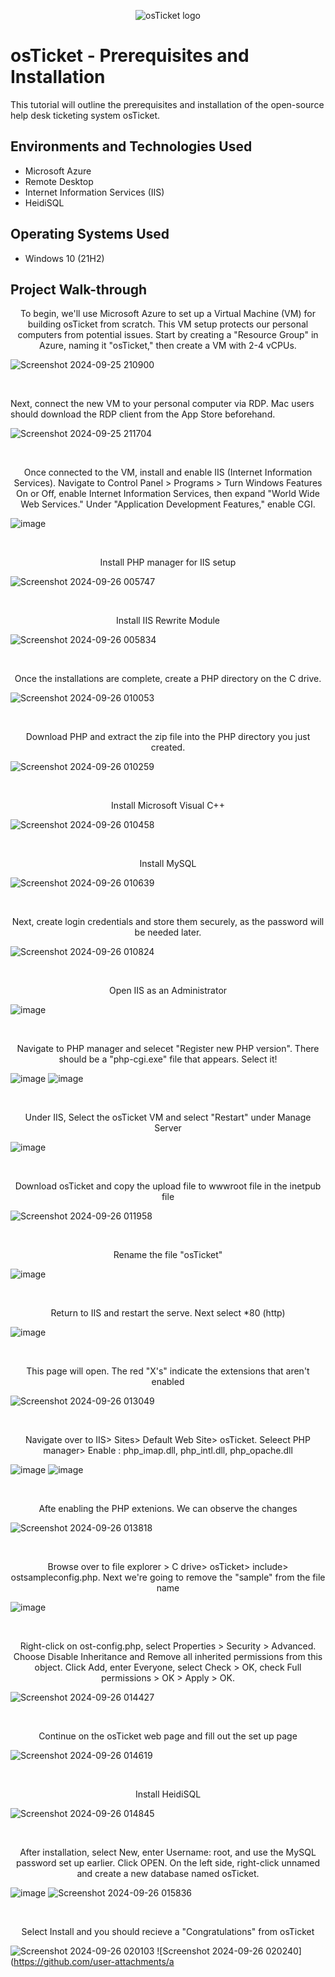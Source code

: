 <p align="center">
<img src="https://i.imgur.com/Clzj7Xs.png" alt="osTicket logo"/>
</p>

<h1>osTicket - Prerequisites and Installation</h1>
This tutorial will outline the prerequisites and installation of the open-source help desk ticketing system osTicket.<br />


<h2>Environments and Technologies Used</h2>

- Microsoft Azure 
- Remote Desktop
- Internet Information Services (IIS)
- HeidiSQL

<h2>Operating Systems Used </h2>

- Windows 10</b> (21H2)

<h2>Project Walk-through</h2>

<p align="center">
To begin, we'll use Microsoft Azure to set up a Virtual Machine (VM) for building osTicket from scratch. This VM setup protects our personal computers from potential issues. Start by creating a "Resource Group" in Azure, naming it "osTicket," then create a VM with 2-4 vCPUs.
<br/>


![Screenshot 2024-09-25 210900](https://github.com/user-attachments/assets/a6cede58-ee0e-4104-90c7-3a105f16fa14)

<br/>


<p align="cneter">
Next, connect the new VM to your personal computer via RDP. Mac users should download the RDP client from the App Store beforehand.
<br/>

![Screenshot 2024-09-25 211704](https://github.com/user-attachments/assets/40e876ae-1cbf-4945-92ac-a7ad139a0d49)

<br/>

<p align="center"> 
Once connected to the VM, install and enable IIS (Internet Information Services). Navigate to Control Panel > Programs > Turn Windows Features On or Off, enable Internet Information Services, then expand "World Wide Web Services." Under "Application Development Features," enable CGI.
  <br/>


![image](https://github.com/user-attachments/assets/6ae20913-04a6-45e4-baf9-cdaffc964009)

<br/>

<p align="center"> 
Install PHP manager for IIS setup 
<br/>

![Screenshot 2024-09-26 005747](https://github.com/user-attachments/assets/ce927ca7-6eaf-4ea9-97ff-052664a5b0c6)

<br/>

<p align="center">
Install IIS Rewrite Module
<br/>

![Screenshot 2024-09-26 005834](https://github.com/user-attachments/assets/4b261216-fd0c-49f8-bc05-18c3e526934f)

<br/>

<p align="center">
Once the installations are complete, create a PHP directory on the C drive.
  <br/>

![Screenshot 2024-09-26 010053](https://github.com/user-attachments/assets/dd313999-6911-4807-a196-592d1c6ddfcc)

<br/>

<p align="center">
Download PHP and extract the zip file into the PHP directory you just created.
<br/>

![Screenshot 2024-09-26 010259](https://github.com/user-attachments/assets/f8dcdf73-c9cd-4819-a9d9-b5c09494399f)

<br/>

<p align="center">
Install Microsoft Visual C++
<br/>

![Screenshot 2024-09-26 010458](https://github.com/user-attachments/assets/1323af5f-e106-41e0-997d-a2544739de75)

<br/>

<p align="center">
Install MySQL

<br/>

![Screenshot 2024-09-26 010639](https://github.com/user-attachments/assets/a08c80d2-4053-46f5-a080-6257e87edc08)

<br/>

<p align="center">
Next, create login credentials and store them securely, as the password will be needed later.

<br/>

![Screenshot 2024-09-26 010824](https://github.com/user-attachments/assets/19f51d9d-2b20-4efe-961f-a3b5ff912f3c)

<br/>

<p align="center">
Open IIS as an Administrator 
<br/>

![image](https://github.com/user-attachments/assets/efd7af45-3c05-494f-af82-98b472bba129)

<br/>

<p align="center">
Navigate to PHP manager and selecet "Register new PHP version". There should be a "php-cgi.exe" file that appears. Select it!
<br/>

![image](https://github.com/user-attachments/assets/ee50cd90-89c6-40ce-84af-1bc337df06b8)
![image](https://github.com/user-attachments/assets/074f53a0-7f60-43bf-8dd0-c70aa5d74822)

<br/>

<p align="center">
 Under IIS, Select the osTicket VM and select "Restart" under Manage Server
<br/>

![image](https://github.com/user-attachments/assets/c0902483-0b3b-4f8a-9049-3d66a1691f9e)

<br/>

<p align="center">
Download osTicket and copy the upload file to wwwroot file in the inetpub file

<br/>

![Screenshot 2024-09-26 011958](https://github.com/user-attachments/assets/f9feb4f2-4317-4219-87ed-3b06aee7ce46)

<br/>

<p align="center">
Rename the file "osTicket"

<br/>

![image](https://github.com/user-attachments/assets/0bb767f9-84ea-4a36-b8a9-0c2b68793298)

<br/>

<p align="center">
Return to IIS and restart the serve. Next select *80 (http) 
<br/>

![image](https://github.com/user-attachments/assets/205c2ef6-f94b-4d3e-8b34-ce95539a08f4)

<br/>

<p align="center">
This page will open. The red "X's" indicate the extensions that aren't enabled 
<br/>

![Screenshot 2024-09-26 013049](https://github.com/user-attachments/assets/8f0ccf2e-aca3-4766-9f11-52fae724d724)

<br/>

<p align="center">
Navigate over to IIS> Sites> Default Web Site> osTicket. Seleect PHP manager> Enable : php_imap.dll, php_intl.dll, php_opache.dll
<br/>

![image](https://github.com/user-attachments/assets/2952e9f2-055a-4207-b1a7-3e9506f99c7f)
![image](https://github.com/user-attachments/assets/300e0670-3d41-430e-8554-8e3bba62fcc3)

<br/>

<p align="center">
Afte enabling the PHP extenions. We can observe the changes 
<br/>

![Screenshot 2024-09-26 013818](https://github.com/user-attachments/assets/da0a12f9-1c65-45ce-8c58-bfc720df4983)

<br/>

<p align="center">
Browse over to file explorer > C drive> osTicket> include> ostsampleconfig.php. Next we're going to remove the "sample" from the file name
<br/>

![image](https://github.com/user-attachments/assets/09d8a0db-0dc3-4176-bb08-3da861dc30c5)

<br/> 

<p align="center">
Right-click on ost-config.php, select Properties > Security > Advanced. Choose Disable Inheritance and Remove all inherited permissions from this object. Click Add, enter Everyone, select Check > OK, check Full permissions > OK > Apply > OK.
  
<br/>

![Screenshot 2024-09-26 014427](https://github.com/user-attachments/assets/d659e04a-8f75-445a-94ba-8ddcce07f08e)

<br/>

<p align="center">
Continue on the osTicket web page and fill out the set up page
<br/>

![Screenshot 2024-09-26 014619](https://github.com/user-attachments/assets/8477c6d0-1f99-4078-8a7f-46ad8cdd7464)

<br/>

<p align="center"> 
Install HeidiSQL
<br/>

![Screenshot 2024-09-26 014845](https://github.com/user-attachments/assets/ca330376-a685-42c6-96c5-a3cb88106bf0)

<br/>

<p align="center"> 
After installation, select New, enter Username: root, and use the MySQL password set up earlier. Click OPEN. On the left side, right-click unnamed and create a new database named osTicket.
  
<br/>
  
![image](https://github.com/user-attachments/assets/dca9c043-e43a-4420-bd56-56162a5f895c)
![Screenshot 2024-09-26 015836](https://github.com/user-attachments/assets/1b151c48-2c59-49ee-a61e-3fc11b46bd4a)

<br/>

<p align="center">
Select Install and you should recieve a "Congratulations" from osTicket
<br/>

![Screenshot 2024-09-26 020103](https://github.com/user-attachments/assets/5a45773f-6dec-487f-907f-b23901c8db1b)
![Screenshot 2024-09-26 020240](https://github.com/user-attachments/a

